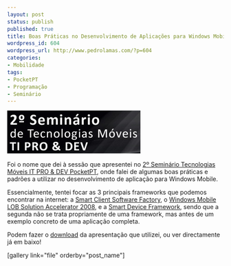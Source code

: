 ```yaml
---
layout: post
status: publish
published: true
title: Boas Práticas no Desenvolvimento de Aplicações para Windows Mobile
wordpress_id: 604
wordpress_url: http://www.pedrolamas.com/?p=604
categories:
- Mobilidade
tags:
- PocketPT
- Programação
- Seminário
---
```

[![2º Seminário Tecnologias Móveis IT PRO & DEV PocketPT](wp-content/uploads/2009/02/2c2ba-seminario-tecnologias-moveis-it-pro-dev-pocketpt.jpg "2º Seminário Tecnologias Móveis IT PRO & DEV PocketPT")](2009/02/22/2o-seminario-tecnologias-moveis-it-pro-dev-pocketpt/2c2ba-seminario-tecnologias-moveis-it-pro-dev-pocketpt/)

Foi o nome que dei à sessão que apresentei no [2º Seminário Tecnologias Móveis IT PRO & DEV PocketPT](2009/02/22/2o-seminario-tecnologias-moveis-it-pro-dev-pocketpt/), onde falei de algumas boas práticas e padrões a utilizar no desenvolvimento de aplicação para Windows Mobile.

Essencialmente, tentei focar as 3 principais frameworks que podemos encontrar na internet: a [Smart Client Software Factory](http://www.codeplex.com/smartclient), o [Windows Mobile LOB Solution Accelerator 2008](http://www.microsoft.com/DownLoads/details.aspx?FamilyID=428e4c3d-64ad-4a3d-85d2-e711abc87f04&displaylang=en), e a [Smart Device Framework](http://www.opennetcf.com/CompactFramework/Products/SmartDeviceFramework/tabid/65/Default.aspx), sendo que a segunda não se trata propriamente de uma framework, mas antes de um exemplo concreto de uma aplicação completa.

Podem fazer o [download](/?attachment_id=629) da apresentação que utilizei, ou ver directamente já em baixo!

[gallery link="file" orderby="post\_name"]
